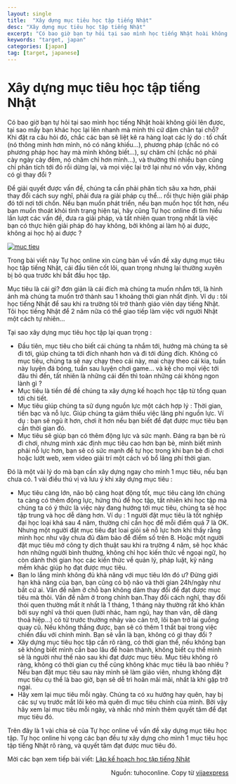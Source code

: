 ```yaml
---
layout: single
title:  "Xây dựng mục tiêu học tập tiếng Nhật"
desc: "Xây dựng mục tiêu học tập tiếng Nhật"
excerpt: "Có bao giờ bạn tự hỏi tại sao mình học tiếng Nhật hoài không giỏi lên được, tại sao mấy bạn khác học lại lên nhanh mà mình thì cứ dậm chân tại chỗ? Khi đặt ra câu hỏi đó, chắc các bạn sẽ liệt kê ra hàng loạt các lý do"
keywords: "target, japan"
categories: [japan]
tag: [target, japanese]
---
```


# Xây dựng mục tiêu học tập tiếng Nhật

Có bao giờ bạn tự hỏi tại sao mình học tiếng Nhật hoài không giỏi lên được, tại sao mấy bạn khác học lại lên nhanh mà mình thì cứ dậm chân tại chỗ? Khi đặt ra câu hỏi đó, chắc các bạn sẽ liệt kê ra hàng loạt các lý do : tố chất (nó thông minh hơn mình, nó có năng khiếu…), phương pháp (chắc nó có phương pháp học hay mà mình không biết…), sự chăm chỉ (chắc nó phải cày ngày cày đêm, nó chăm chỉ hơn mình…), và thường thì nhiều bạn cũng chỉ phân tích tới đó rồi dừng lại, và mọi việc lại trở lại như nó vốn vậy, không có gì thay đổi ?

Để giải quyết được vấn đề, chúng ta cần phải phân tích sâu xa hơn, phải thay đổi cách suy nghĩ, phải đưa ra giải pháp cụ thể… rồi thực hiện giải pháp đó tới nơi tới chốn. Nếu bạn muốn phát triển, nếu bạn muốn học tốt hơn, nếu bạn muốn thoát khỏi tình trạng hiện tại, hãy cũng Tự học online đi tìm hiểu lần lượt các vấn đề, đưa ra giải pháp, và tất nhiên quan trọng nhất là việc bạn có thực hiện giải pháp đó hay không, bởi không ai làm hộ ai được, không ai học hộ ai được ?

[![muc tieu](/wp-content/uploads/2015/10/muc-tieu.jpg)](/wp-content/uploads/2015/10/muc-tieu.jpg)

Trong bài viết này Tự học online xin cùng bàn về vấn đề xây dựng mục tiêu học tập tiếng Nhật, cái đầu tiên cốt lõi, quan trọng nhưng lại thường xuyên bị bỏ qua trước khi bắt đầu học tập.

Mục tiêu là cái gì? đơn giản là cái đích mà chúng ta muốn nhắm tới, là hình ảnh mà chúng ta muốn trở thành sau 1 khoảng thời gian nhất định. Ví dụ : tôi học tiếng Nhật để sau khi ra trường tôi trở thành giáo viên dạy tiếng Nhật. Tôi học tiếng Nhật để 2 năm nữa có thể giao tiếp làm việc với người Nhật một cách tự nhiên…

Tại sao xây dựng mục tiêu học tập lại quan trọng :

*   Đầu tiên, mục tiêu cho biết cái chúng ta nhắm tới, hướng mà chúng ta sẽ đi tới, giúp chúng ta tới đích nhanh hơn và đi tới đúng đích. Không có mục tiêu, chúng ta sẽ nay chạy theo cái này, mai chạy theo cái kia, tuần này luyện đá bóng, tuần sau luyện chơi game… và kệ cho mọi việc tới đâu thì đến, tất nhiên là những cái đến thì toàn những cái không ngon lành gì ?
*   Mục tiêu là tiền đề đề chúng ta xây dựng kế hoạch học tập từ tổng quan tới chi tiết.
*   Mục tiêu giúp chúng ta sử dụng nguồn lực một cách hợp lý : Thời gian, tiền bạc và nỗ lực. Giúp chúng ta giảm thiểu việc lãng phí nguồn lực. Ví dụ : bạn sẽ ngủ ít hơn, chơi ít hơn nếu bạn biết để đạt được mục tiêu bạn cần thời gian đó.
*   Mục tiêu sẽ giúp bạn có thêm động lực và sức mạnh. Đáng ra bạn bè rủ đi chơi, nhưng mình xác định mục tiêu cao hơn bạn bè, mình biết mình phải nỗ lực hơn, bạn sẽ có sức mạnh để tự học trong khi bạn bè đi chơi hoặc lướt web, xem video giải trí một cách vô bổ lãng phí thời gian.

Đó là một vài lý do mà bạn cần xây dựng ngay cho mình 1 mục tiêu, nếu bạn chưa có. 1 vài điều thú vị và lưu ý khi xây dựng mục tiêu :

*   Mục tiêu càng lớn, não bộ càng hoạt động tốt, mục tiêu càng lớn chúng ta càng có thêm động lực, hứng thú để học tập, tất nhiên khi học tập mà chúng ta có ý thức là việc này đang hướng tới mục tiêu, chúng ta sẽ học tập trung và học dễ dàng hơn. Ví dụ : 1 người đặt mục tiêu là tốt nghiệp đại học loại khá sau 4 năm, thường chỉ cần học để mỗi điểm quá 7 là OK. Nhưng một người đặt mục tiêu đạt loai giỏi sẽ nỗ lực hơn khi thấy rằng mình học như vậy chưa đủ đảm bảo để điểm số trên 8\. Hoặc một người đặt mục tiêu mở công ty dịch thuật sau khi ra trường 4 năm, sẽ học khác hơn những người bình thường, không chỉ học kiến thức về ngoại ngữ, họ còn dành thời gian học các kiến thức về quản lý, pháp luật, kỹ năng mềm khác giúp họ đạt được mục tiêu.
*   Bạn lo lắng mình không đủ khả năng với mục tiêu lớn đó ư? Đừng giới hạn khả năng của bạn, bạn cũng có bộ não và thời gian 24h/ngày như bất cứ ai. Vấn đề nằm ở chỗ bạn không dám thay đổi để đạt được mục tiêu mà thôi. Vấn đề nằm ở trong chính bạn.Thay đổi cách nghĩ, thay đổi thói quen thường mất ít nhất là 1 tháng, 1 tháng này thường rất khó khăn bởi suy nghĩ và thói quen (lười nhác, ham ngủ, hay than vãn, dễ dàng thoả hiệp…) có từ trước thường nhảy vào cản trở, lôi bạn trở lai guồng quay cũ. Nếu không thắng được, bạn sẽ có thêm 1 thất bại trong việc chiến đấu với chính mình. Bạn sẽ vẫn là bạn, không có gì thay đổi ?
*   Xây dựng mục tiêu học tập cần rõ ràng, có thời gian thể, nếu không bạn sẽ không biết mình cần bao lâu để hoàn thành, không biết cụ thể mình sẽ là người như thế nào sau khi đạt được mục tiêu. Mục tiêu không rõ ràng, không có thời gian cụ thể cũng không khác mục tiêu là bao nhiêu ? Nếu bạn đặt mục tiêu sau này mình sẽ làm giáo viên, nhưng không đặt mục tiêu cụ thể là bao giờ, bạn sẽ dễ trì hoãn mãi mãi, nhất là khi gặp trở ngại.
*   Hãy xem lại mục tiêu mỗi ngày. Chúng ta có xu hướng hay quên, hay bị các sự vụ trước mắt lôi kéo mà quên đi mục tiêu chính của mình. Bởi vậy hãy xem lại mục tiêu mỗi ngày, và nhắc nhở mình thêm quyết tâm để đạt mục tiêu đó.

Trên đây là 1 vài chia sẻ của Tự học online về vấn đề xây dựng mục tiêu học tập. Tự học online hi vọng các bạn đều tự xây dựng cho mình 1 mục tiêu học tập tiếng Nhật rõ ràng, và quyết tâm đạt được muc tiêu đó.

Mời các bạn xem tiếp bài viết: [Lập kế hoạch học tập tiếng Nhật](/2017-04-28-set-plan-to-learn-japanese)

<div style="text-align: right">Nguồn: tuhoconline. Copy từ <a href="http://vijaexpress.com/xay-dung-muc-tieu-hoc-tap-tieng-nhat/">vijaexpress</a></div>
